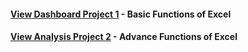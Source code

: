 #### [View Dashboard Project 1](/Dashboard_Project_1/) - Basic Functions of Excel

#### [View Analysis Project 2](/Analysis_Project_2/) - Advance Functions of Excel
